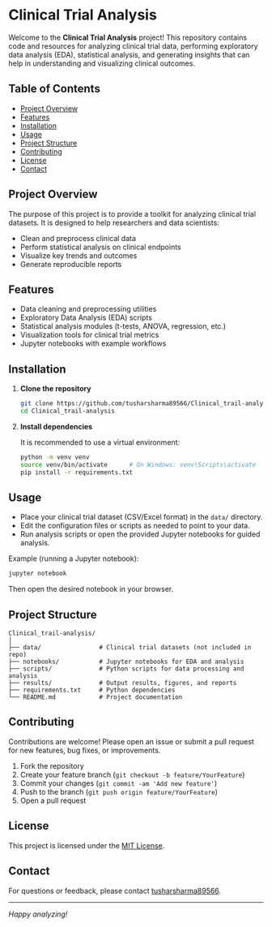 # Clinical Trial Analysis

Welcome to the **Clinical Trial Analysis** project! This repository contains code and resources for analyzing clinical trial data, performing exploratory data analysis (EDA), statistical analysis, and generating insights that can help in understanding and visualizing clinical outcomes.

## Table of Contents

- [Project Overview](#project-overview)
- [Features](#features)
- [Installation](#installation)
- [Usage](#usage)
- [Project Structure](#project-structure)
- [Contributing](#contributing)
- [License](#license)
- [Contact](#contact)

## Project Overview

The purpose of this project is to provide a toolkit for analyzing clinical trial datasets. It is designed to help researchers and data scientists:
- Clean and preprocess clinical data
- Perform statistical analysis on clinical endpoints
- Visualize key trends and outcomes
- Generate reproducible reports

## Features

- Data cleaning and preprocessing utilities
- Exploratory Data Analysis (EDA) scripts
- Statistical analysis modules (t-tests, ANOVA, regression, etc.)
- Visualization tools for clinical trial metrics
- Jupyter notebooks with example workflows

## Installation

1. **Clone the repository**

   ```bash
   git clone https://github.com/tusharsharma89566/Clinical_trail-analysis.git
   cd Clinical_trail-analysis
   ```

2. **Install dependencies**

   It is recommended to use a virtual environment:

   ```bash
   python -m venv venv
   source venv/bin/activate      # On Windows: venv\Scripts\activate
   pip install -r requirements.txt
   ```

## Usage

- Place your clinical trial dataset (CSV/Excel format) in the `data/` directory.
- Edit the configuration files or scripts as needed to point to your data.
- Run analysis scripts or open the provided Jupyter notebooks for guided analysis.

Example (running a Jupyter notebook):

```bash
jupyter notebook
```

Then open the desired notebook in your browser.

## Project Structure

```
Clinical_trail-analysis/
│
├── data/                # Clinical trial datasets (not included in repo)
├── notebooks/           # Jupyter notebooks for EDA and analysis
├── scripts/             # Python scripts for data processing and analysis
├── results/             # Output results, figures, and reports
├── requirements.txt     # Python dependencies
└── README.md            # Project documentation
```

## Contributing

Contributions are welcome! Please open an issue or submit a pull request for new features, bug fixes, or improvements.

1. Fork the repository
2. Create your feature branch (`git checkout -b feature/YourFeature`)
3. Commit your changes (`git commit -am 'Add new feature'`)
4. Push to the branch (`git push origin feature/YourFeature`)
5. Open a pull request

## License

This project is licensed under the [MIT License](LICENSE).

## Contact

For questions or feedback, please contact [tusharsharma89566](https://github.com/tusharsharma89566).

---

*Happy analyzing!*
